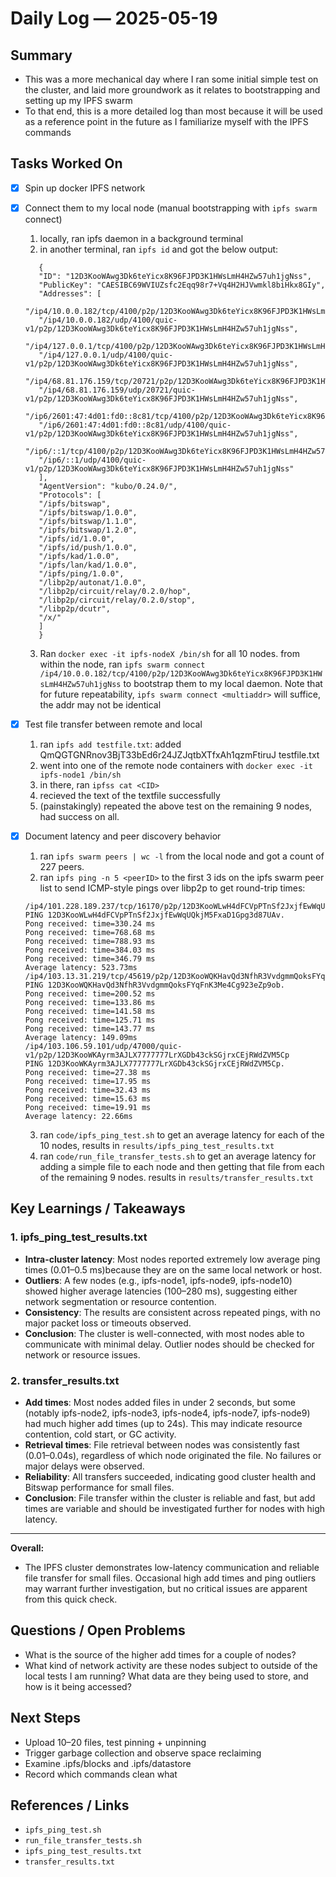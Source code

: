 # Daily Log — 2025-05-19

## Summary

- This was a more mechanical day where I ran some initial simple test on the cluster, and laid more groundwork as it relates to bootstrapping and setting up my IPFS swarm
- To that end, this is a more detailed log than most because it will be used as a reference point in the future as I familiarize myself with the IPFS commands

## Tasks Worked On

- [x] Spin up docker IPFS network
- [x] Connect them to my local node (manual bootstrapping with `ipfs swarm` connect)

  1. locally, ran ipfs daemon in a background terminal
  2. in another terminal, ran `ipfs id` and got the below output:
  ```
     {
     "ID": "12D3KooWAwg3Dk6teYicx8K96FJPD3K1HWsLmH4HZw57uh1jgNss",
     "PublicKey": "CAESIBC69WVIUZsfc2Eqq98r7+Vq4H2HJVwmkl8biHkx8GIy",
     "Addresses": [
     "/ip4/10.0.0.182/tcp/4100/p2p/12D3KooWAwg3Dk6teYicx8K96FJPD3K1HWsLmH4HZw57uh1jgNss",
     "/ip4/10.0.0.182/udp/4100/quic-v1/p2p/12D3KooWAwg3Dk6teYicx8K96FJPD3K1HWsLmH4HZw57uh1jgNss",
     "/ip4/127.0.0.1/tcp/4100/p2p/12D3KooWAwg3Dk6teYicx8K96FJPD3K1HWsLmH4HZw57uh1jgNss",
     "/ip4/127.0.0.1/udp/4100/quic-v1/p2p/12D3KooWAwg3Dk6teYicx8K96FJPD3K1HWsLmH4HZw57uh1jgNss",
     "/ip4/68.81.176.159/tcp/20721/p2p/12D3KooWAwg3Dk6teYicx8K96FJPD3K1HWsLmH4HZw57uh1jgNss",
     "/ip4/68.81.176.159/udp/20721/quic-v1/p2p/12D3KooWAwg3Dk6teYicx8K96FJPD3K1HWsLmH4HZw57uh1jgNss",
     "/ip6/2601:47:4d01:fd0::8c81/tcp/4100/p2p/12D3KooWAwg3Dk6teYicx8K96FJPD3K1HWsLmH4HZw57uh1jgNss",
     "/ip6/2601:47:4d01:fd0::8c81/udp/4100/quic-v1/p2p/12D3KooWAwg3Dk6teYicx8K96FJPD3K1HWsLmH4HZw57uh1jgNss",
     "/ip6/::1/tcp/4100/p2p/12D3KooWAwg3Dk6teYicx8K96FJPD3K1HWsLmH4HZw57uh1jgNss",
     "/ip6/::1/udp/4100/quic-v1/p2p/12D3KooWAwg3Dk6teYicx8K96FJPD3K1HWsLmH4HZw57uh1jgNss"
     ],
     "AgentVersion": "kubo/0.24.0/",
     "Protocols": [
     "/ipfs/bitswap",
     "/ipfs/bitswap/1.0.0",
     "/ipfs/bitswap/1.1.0",
     "/ipfs/bitswap/1.2.0",
     "/ipfs/id/1.0.0",
     "/ipfs/id/push/1.0.0",
     "/ipfs/kad/1.0.0",
     "/ipfs/lan/kad/1.0.0",
     "/ipfs/ping/1.0.0",
     "/libp2p/autonat/1.0.0",
     "/libp2p/circuit/relay/0.2.0/hop",
     "/libp2p/circuit/relay/0.2.0/stop",
     "/libp2p/dcutr",
     "/x/"
     ]
     }
     ```

  3. Ran `docker exec -it ipfs-nodeX /bin/sh` for all 10 nodes. from within the node, ran `ipfs swarm connect /ip4/10.0.0.182/tcp/4100/p2p/12D3KooWAwg3Dk6teYicx8K96FJPD3K1HWsLmH4HZw57uh1jgNss` to bootstrap them to my local daemon. Note that for future repeatability, `ipfs swarm connect <multiaddr>` will suffice, the addr may not be identical

- [x] Test file transfer between remote and local
  1. ran `ipfs add testfile.txt`: added QmQGTGNRnov3BjT33bEd6r24JZJqtbXTfxAh1qzmFtiruJ testfile.txt
  2. went into one of the remote node containers with `docker exec -it ipfs-node1 /bin/sh`
  3. in there, ran `ipfss cat <CID>`
  4. recieved the text of the textfile successfully
  5. (painstakingly) repeated the above test on the remaining 9 nodes, had success on all.
- [x] Document latency and peer discovery behavior
  1. ran `ipfs swarm peers | wc -l` from the local node and got a count of 227 peers.
  2. ran `ipfs ping -n 5 <peerID>` to the first 3 ids on the ipfs swarm peer list to send ICMP-style pings over libp2p to get round-trip times:
  ```
  /ip4/101.228.189.237/tcp/16170/p2p/12D3KooWLwH4dFCVpPTnSf2JxjfEwWqUQkjM5FxaD1Gpg3d87UAv
  PING 12D3KooWLwH4dFCVpPTnSf2JxjfEwWqUQkjM5FxaD1Gpg3d87UAv.
  Pong received: time=330.24 ms
  Pong received: time=768.68 ms
  Pong received: time=788.93 ms
  Pong received: time=384.03 ms
  Pong received: time=346.79 ms
  Average latency: 523.73ms
  /ip4/103.13.31.219/tcp/45619/p2p/12D3KooWQKHavQd3NfhR3VvdgmmQoksFYqFnK3Me4Cg923eZp9ob
  PING 12D3KooWQKHavQd3NfhR3VvdgmmQoksFYqFnK3Me4Cg923eZp9ob.
  Pong received: time=200.52 ms
  Pong received: time=133.86 ms
  Pong received: time=141.58 ms
  Pong received: time=125.71 ms
  Pong received: time=143.77 ms
  Average latency: 149.09ms
  /ip4/103.106.59.101/udp/47000/quic-v1/p2p/12D3KooWKAyrm3AJLX7777777LrXGDb43ckSGjrxCEjRWdZVM5Cp
  PING 12D3KooWKAyrm3AJLX7777777LrXGDb43ckSGjrxCEjRWdZVM5Cp.
  Pong received: time=27.38 ms
  Pong received: time=17.95 ms
  Pong received: time=32.43 ms
  Pong received: time=15.63 ms
  Pong received: time=19.91 ms
  Average latency: 22.66ms
  ```
  3. ran `code/ipfs_ping_test.sh` to get an average latency for each of the 10 nodes, results in `results/ipfs_ping_test_results.txt`
  4. ran `code/run_file_transfer_tests.sh` to get an average latency for adding a simple file to each node and then getting that file from each of the remaining 9 nodes. results in `results/transfer_results.txt`

## Key Learnings / Takeaways

### 1. ipfs_ping_test_results.txt

- **Intra-cluster latency**: Most nodes reported extremely low average ping times (0.01–0.5 ms)because they are on the same local network or host.
- **Outliers**: A few nodes (e.g., ipfs-node1, ipfs-node9, ipfs-node10) showed higher average latencies (100–280 ms), suggesting either network segmentation or resource contention.
- **Consistency**: The results are consistent across repeated pings, with no major packet loss or timeouts observed.
- **Conclusion**: The cluster is well-connected, with most nodes able to communicate with minimal delay. Outlier nodes should be checked for network or resource issues.

### 2. transfer_results.txt

- **Add times**: Most nodes added files in under 2 seconds, but some (notably ipfs-node2, ipfs-node3, ipfs-node4, ipfs-node7, ipfs-node9) had much higher add times (up to 24s). This may indicate resource contention, cold start, or GC activity.
- **Retrieval times**: File retrieval between nodes was consistently fast (0.01–0.04s), regardless of which node originated the file. No failures or major delays were observed.
- **Reliability**: All transfers succeeded, indicating good cluster health and Bitswap performance for small files.
- **Conclusion**: File transfer within the cluster is reliable and fast, but add times are variable and should be investigated further for nodes with high latency.

---

**Overall:**

- The IPFS cluster demonstrates low-latency communication and reliable file transfer for small files. Occasional high add times and ping outliers may warrant further investigation, but no critical issues are apparent from this quick check.

## Questions / Open Problems

- What is the source of the higher add times for a couple of nodes?
- What kind of network activity are these nodes subject to outside of the local tests I am running? What data are they being used to store, and how is it being accessed?

## Next Steps

- Upload 10–20 files, test pinning + unpinning
- Trigger garbage collection and observe space reclaiming
- Examine .ipfs/blocks and .ipfs/datastore
- Record which commands clean what

## References / Links
- `ipfs_ping_test.sh`
- `run_file_transfer_tests.sh`
- `ipfs_ping_test_results.txt`
- `transfer_results.txt`